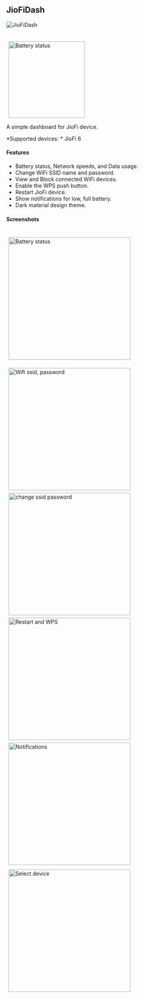 ## JioFiDash

![JioFiDash](/JioFiDash_artwork/playstore_art/jiofi-dash-promotion.png)

<a href="https://play.google.com/store/apps/details?id=com.chirathr.jiofidash" target="_blank">
    <img src="/JioFiDash_artwork/playstore_art/available-on-google-play.png" alt="Battery status" style="border: 1px solid #e8e8e8; display: inline; margin: 20px 5px 0 5px;" width="200px"/>
</a>


A simple dashboard for JioFi device.

*Supported devices: * JioFi 6

#### Features

- Battery status, Network speeds, and Data usage.
- Change WiFi SSID name and password.
- View and Block connected WiFi devices.
- Enable the WPS push button.
- Restart JioFi device.
- Show notifications for low, full battery.
- Dark material design theme.

#### Screenshots

<div style="display: inline-block;">
    <img src="/JioFiDash_artwork/playstore_art/1_battery_network_data.png" alt="Battery status" style="border: 1px solid #e8e8e8; display: inline; margin: 20px 5px 0 5px;" width="320px"/>
    <img src="/JioFiDash_artwork/playstore_art/2_block_devices.png" alt="Wifi ssid, password" style="border: 1px solid #e8e8e8; display: inline; margin: 20px 5px 0 5px;" width="320px"/>
    <img src="/JioFiDash_artwork/playstore_art/3_wifi_ssid_password.png" alt="change ssid password" style="border: 1px solid #e8e8e8; display: inline; margin: 5px 5px 0 5px;" width="320px"/>
    <img src="/JioFiDash_artwork/playstore_art/4_restart_wps.png" alt="Restart and WPS" style="border: 1px solid #e8e8e8; display: inline; margin: 5px 5px 0 5px;" width="320px"/>
    <img src="/JioFiDash_artwork/playstore_art/5_notifications.png" alt="Notifications" style="border: 1px solid #e8e8e8; display: inline; margin: 5px 5px 5px 5px;" width="320px"/>
    <img src="/JioFiDash_artwork/playstore_art/6_select_device.png" alt="Select device" style="border: 1px solid #e8e8e8; display: inline; margin: 5px 5px 5px 5px;" width="320px"/>
</div>
